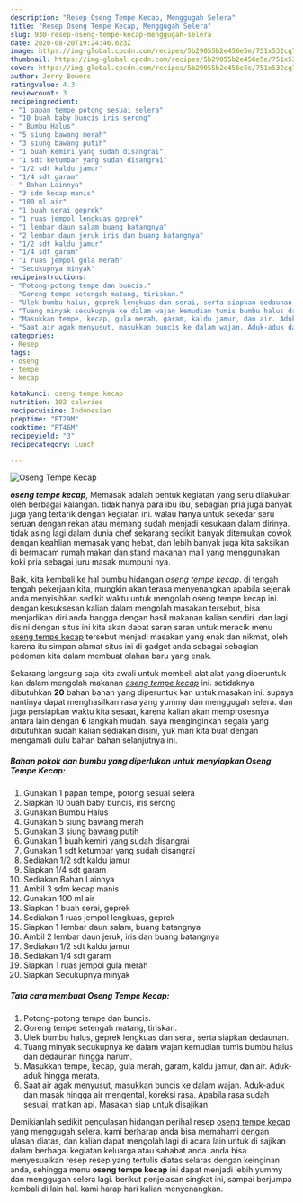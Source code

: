 ```yaml
---
description: "Resep Oseng Tempe Kecap, Menggugah Selera"
title: "Resep Oseng Tempe Kecap, Menggugah Selera"
slug: 930-resep-oseng-tempe-kecap-menggugah-selera
date: 2020-08-20T19:24:46.623Z
image: https://img-global.cpcdn.com/recipes/5b29055b2e456e5e/751x532cq70/oseng-tempe-kecap-foto-resep-utama.jpg
thumbnail: https://img-global.cpcdn.com/recipes/5b29055b2e456e5e/751x532cq70/oseng-tempe-kecap-foto-resep-utama.jpg
cover: https://img-global.cpcdn.com/recipes/5b29055b2e456e5e/751x532cq70/oseng-tempe-kecap-foto-resep-utama.jpg
author: Jerry Bowers
ratingvalue: 4.3
reviewcount: 3
recipeingredient:
- "1 papan tempe potong sesuai selera"
- "10 buah baby buncis iris serong"
- " Bumbu Halus"
- "5 siung bawang merah"
- "3 siung bawang putih"
- "1 buah kemiri yang sudah disangrai"
- "1 sdt ketumbar yang sudah disangrai"
- "1/2 sdt kaldu jamur"
- "1/4 sdt garam"
- " Bahan Lainnya"
- "3 sdm kecap manis"
- "100 ml air"
- "1 buah serai geprek"
- "1 ruas jempol lengkuas geprek"
- "1 lembar daun salam buang batangnya"
- "2 lembar daun jeruk iris dan buang batangnya"
- "1/2 sdt kaldu jamur"
- "1/4 sdt garam"
- "1 ruas jempol gula merah"
- "Secukupnya minyak"
recipeinstructions:
- "Potong-potong tempe dan buncis."
- "Goreng tempe setengah matang, tiriskan."
- "Ulek bumbu halus, geprek lengkuas dan serai, serta siapkan dedaunan."
- "Tuang minyak secukupnya ke dalam wajan kemudian tumis bumbu halus dan dedaunan hingga harum."
- "Masukkan tempe, kecap, gula merah, garam, kaldu jamur, dan air. Aduk-aduk hingga merata."
- "Saat air agak menyusut, masukkan buncis ke dalam wajan. Aduk-aduk dan masak hingga air mengental, koreksi rasa. Apabila rasa sudah sesuai, matikan api. Masakan siap untuk disajikan."
categories:
- Resep
tags:
- oseng
- tempe
- kecap

katakunci: oseng tempe kecap 
nutrition: 102 calories
recipecuisine: Indonesian
preptime: "PT29M"
cooktime: "PT46M"
recipeyield: "3"
recipecategory: Lunch

---
```



![Oseng Tempe Kecap](https://img-global.cpcdn.com/recipes/5b29055b2e456e5e/751x532cq70/oseng-tempe-kecap-foto-resep-utama.jpg)

<b><i>oseng tempe kecap</i></b>, Memasak adalah bentuk kegiatan yang seru dilakukan oleh berbagai kalangan. tidak hanya para ibu ibu, sebagian pria juga banyak juga yang tertarik dengan kegiatan ini. walau hanya untuk sekedar seru seruan dengan rekan atau memang sudah menjadi kesukaan dalam dirinya. tidak asing lagi dalam dunia chef sekarang sedikit banyak ditemukan cowok dengan keahlian memasak yang hebat, dan lebih banyak juga kita saksikan di bermacam rumah makan dan stand makanan mall yang menggunakan koki pria sebagai juru masak mumpuni nya.

Baik, kita kembali ke hal bumbu hidangan <i>oseng tempe kecap</i>. di tengah tengah pekerjaan kita, mungkin akan terasa menyenangkan apabila sejenak anda menyisihkan sedikit waktu untuk mengolah oseng tempe kecap ini. dengan kesuksesan kalian dalam mengolah masakan tersebut, bisa menjadikan diri anda bangga dengan hasil makanan kalian sendiri. dan lagi disini dengan situs ini kita akan dapat saran saran untuk meracik menu <u>oseng tempe kecap</u> tersebut menjadi masakan yang enak dan nikmat, oleh karena itu simpan alamat situs ini di gadget anda sebagai sebagian pedoman kita dalam membuat olahan baru yang enak.




Sekarang langsung saja kita awali untuk membeli alat alat yang diperuntuk kan dalam mengolah makanan <u><i>oseng tempe kecap</i></u> ini. setidaknya dibutuhkan <b>20</b> bahan bahan yang diperuntuk kan untuk masakan ini. supaya nantinya dapat menghasilkan rasa yang yummy dan menggugah selera. dan juga persiapkan waktu kita sesaat, karena kalian akan memprosesnya antara lain dengan <b>6</b> langkah mudah. saya menginginkan segala yang dibutuhkan sudah kalian sediakan disini, yuk mari kita buat dengan mengamati dulu bahan bahan selanjutnya ini.

<!--inarticleads1-->

##### Bahan pokok dan bumbu yang diperlukan untuk menyiapkan Oseng Tempe Kecap:

1. Gunakan 1 papan tempe, potong sesuai selera
1. Siapkan 10 buah baby buncis, iris serong
1. Gunakan  Bumbu Halus
1. Gunakan 5 siung bawang merah
1. Gunakan 3 siung bawang putih
1. Gunakan 1 buah kemiri yang sudah disangrai
1. Gunakan 1 sdt ketumbar yang sudah disangrai
1. Sediakan 1/2 sdt kaldu jamur
1. Siapkan 1/4 sdt garam
1. Sediakan  Bahan Lainnya
1. Ambil 3 sdm kecap manis
1. Gunakan 100 ml air
1. Siapkan 1 buah serai, geprek
1. Sediakan 1 ruas jempol lengkuas, geprek
1. Siapkan 1 lembar daun salam, buang batangnya
1. Ambil 2 lembar daun jeruk, iris dan buang batangnya
1. Sediakan 1/2 sdt kaldu jamur
1. Sediakan 1/4 sdt garam
1. Siapkan 1 ruas jempol gula merah
1. Siapkan Secukupnya minyak




<!--inarticleads2-->

##### Tata cara membuat Oseng Tempe Kecap:

1. Potong-potong tempe dan buncis.
1. Goreng tempe setengah matang, tiriskan.
1. Ulek bumbu halus, geprek lengkuas dan serai, serta siapkan dedaunan.
1. Tuang minyak secukupnya ke dalam wajan kemudian tumis bumbu halus dan dedaunan hingga harum.
1. Masukkan tempe, kecap, gula merah, garam, kaldu jamur, dan air. Aduk-aduk hingga merata.
1. Saat air agak menyusut, masukkan buncis ke dalam wajan. Aduk-aduk dan masak hingga air mengental, koreksi rasa. Apabila rasa sudah sesuai, matikan api. Masakan siap untuk disajikan.




Demikianlah sedikit pengulasan hidangan perihal resep <u>oseng tempe kecap</u> yang menggugah selera. kami berharap anda bisa memahami dengan ulasan diatas, dan kalian dapat mengolah lagi di acara lain untuk di sajikan dalam berbagai kegiatan keluarga atau sahabat anda. anda bisa menyesuaikan resep resep yang tertulis diatas selaras dengan keinginan anda, sehingga menu <b>oseng tempe kecap</b> ini dapat menjadi lebih yummy dan menggugah selera lagi. berikut penjelasan singkat ini, sampai berjumpa kembali di lain hal. kami harap hari kalian menyenangkan.
